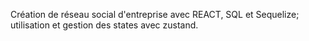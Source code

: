Création de réseau social d'entreprise avec REACT, SQL et Sequelize; utilisation et gestion des states avec zustand.

